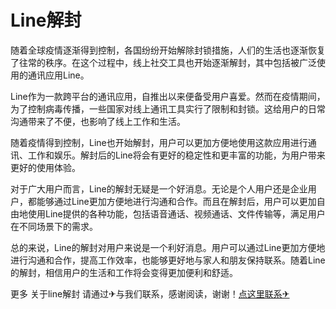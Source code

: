 # Line解封

随着全球疫情逐渐得到控制，各国纷纷开始解除封锁措施，人们的生活也逐渐恢复了往常的秩序。在这个过程中，线上社交工具也开始逐渐解封，其中包括被广泛使用的通讯应用Line。

Line作为一款跨平台的通讯应用，自推出以来便备受用户喜爱。然而在疫情期间，为了控制病毒传播，一些国家对线上通讯工具实行了限制和封锁。这给用户的日常沟通带来了不便，也影响了线上工作和生活。

随着疫情得到控制，Line也开始解封，用户可以更加方便地使用这款应用进行通讯、工作和娱乐。解封后的Line将会有更好的稳定性和更丰富的功能，为用户带来更好的使用体验。

对于广大用户而言，Line的解封无疑是一个好消息。无论是个人用户还是企业用户，都能够通过Line更加方便地进行沟通和合作。而且在解封后，用户可以更加自由地使用Line提供的各种功能，包括语音通话、视频通话、文件传输等，满足用户在不同场景下的需求。

总的来说，Line的解封对用户来说是一个利好消息。用户可以通过Line更加方便地进行沟通和合作，提高工作效率，也能够更好地与家人和朋友保持联系。随着Line的解封，相信用户的生活和工作将会变得更加便利和舒适。

更多 关于line解封 请通过✈与我们联系，感谢阅读，谢谢！[点这里联系✈](https://ads.k02.cc)